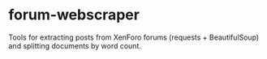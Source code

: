 # forum-webscraper
Tools for extracting posts from XenForo forums (requests + BeautifulSoup) and splitting documents by word count.
